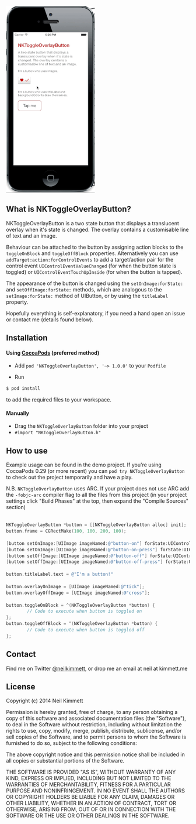 ![Animation of button being toggled on/off](https://github.com/neilkimmett/NKToggleOverlayButton/raw/master/animation.gif "Excuse the poor quality gif")

## What is NKToggleOverlayButton?

NKToggleOverlayButton is a two state button that displays a translucent overlay when it's state is changed. The overlay contains a customisable line of text and an image.

Behaviour can be attached to the button by assigning action blocks to the `toggleOnBlock` and `toggleOffBlock` properties. Alternatively you can use `addTarget:action:forControlEvents` to add a target/action pair for the control event `UIControlEventValueChanged` (for when the button state is toggled) or `UIControlEventTouchUpInside` (for when the button is tapped).

The appearance of the button is changed using the 
`setOnImage:forState:` and `setOffImage:forState:` methods, which are analogous to 
the `setImage:forState:` method of UIButton, or by using the `titleLabel` property.

Hopefully everything is self-explanatory, if you need a hand open an issue or contact me (details found below).


## Installation

#### Using [CocoaPods](http://cocoapods.org/) (preferred method)
* Add `pod 'NKToggleOverlayButton', '~> 1.0.0'` to your `Podfile`

* Run
``` bash
$ pod install
```
to add the required files to your workspace.

#### Manually
* Drag the `NKToggleOverlayButton` folder into your project
* `#import "NKToggleOverlayButton.h"`

## How to use

Example usage can be found in the demo project. If you're using CocoaPods 0.29 (or more recent) you can `pod try NKToggleOverlayButton` to check out the project temporarily and have a play.

N.B. `NKToggleOverlayButton` uses ARC. If your project does not use ARC add the `-fobjc-arc` compiler flag to all the files from this project (in your project settings click "Build Phases" at the top, then expand the "Compile Sources" section)

``` objective-c

NKToggleOverlayButton *button = [[NKToggleOverlayButton alloc] init];
button.frame = CGRectMake(100, 100, 200, 100);

[button setOnImage:[UIImage imageNamed:@"button-on"] forState:UIControlStateNormal];
[button setOnImage:[UIImage imageNamed:@"button-on-press"] forState:UIControlStateHighlighted];
[button setOffImage:[UIImage imageNamed:@"button-off"] forState:UIControlStateNormal];
[button setOffImage:[UIImage imageNamed:@"button-off-press"] forState:UIControlStateHighlighted];

button.titleLabel.text = @"I'm a button!"

button.overlayOnImage = [UIImage imageNamed:@"tick"];
button.overlayOffImage = [UIImage imageNamed:@"cross"];

button.toggleOnBlock = ^(NKToggleOverlayButton *button) {
        // Code to execute when button is toggled on
};
button.toggleOffBlock = ^(NKToggleOverlayButton *button) {
        // Code to execute when button is toggled off
};
```

## Contact

Find me on Twitter [@neilkimmett](http://www.twitter.com/neilkimmett), or drop me an email at neil at kimmett.me

## License

Copyright (c) 2014 Neil Kimmett

Permission is hereby granted, free of charge, to any person obtaining a copy of this software and associated documentation files (the "Software"), to deal in the Software without restriction, including without limitation the rights to use, copy, modify, merge, publish, distribute, sublicense, and/or sell copies of the Software, and to permit persons to whom the Software is furnished to do so, subject to the following conditions:

The above copyright notice and this permission notice shall be included in all copies or substantial portions of the Software.

THE SOFTWARE IS PROVIDED "AS IS", WITHOUT WARRANTY OF ANY KIND, EXPRESS OR IMPLIED, INCLUDING BUT NOT LIMITED TO THE WARRANTIES OF MERCHANTABILITY, FITNESS FOR A PARTICULAR PURPOSE AND NONINFRINGEMENT. IN NO EVENT SHALL THE AUTHORS OR COPYRIGHT HOLDERS BE LIABLE FOR ANY CLAIM, DAMAGES OR OTHER LIABILITY, WHETHER IN AN ACTION OF CONTRACT, TORT OR OTHERWISE, ARISING FROM, OUT OF OR IN CONNECTION WITH THE SOFTWARE OR THE USE OR OTHER DEALINGS IN THE SOFTWARE.